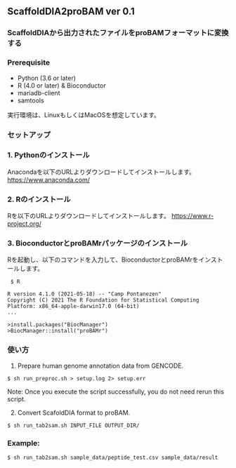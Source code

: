## ScaffoldDIA2proBAM ver 0.1
### ScaffoldDIAから出力されたファイルをproBAMフォーマットに変換する



### Prerequisite

- Python (3.6 or later)
- R (4.0 or later) & Bioconductor
- mariadb-client
- samtools

実行環境は、LinuxもしくはMacOSを想定しています。

### セットアップ
### 1. Pythonのインストール
Anacondaを以下のURLよりダウンロードしてインストールします。
https://www.anaconda.com/

### 2. Rのインストール
Rを以下のURLよりダウンロードしてインストールします。
https://www.r-project.org/

### 3. BioconductorとproBAMrパッケージのインストール
Rを起動し、以下のコマンドを入力して、BioconductorとproBAMrをインストールします。

```
 $ R

R version 4.1.0 (2021-05-18) -- "Camp Pontanezen"
Copyright (C) 2021 The R Foundation for Statistical Computing
Platform: x86_64-apple-darwin17.0 (64-bit)
...

>install.packages("BiocManager")
>BiocManager::install("proBAMr") 
```


### 使い方
1. Prepare human genome annotation data from GENCODE.

```
$ sh run_preproc.sh > setup.log 2> setup.err
```

Note: Once you execute the script successfully, you do not need rerun this script.


2. Convert ScafoldDIA format to proBAM.

```
$ sh run_tab2sam.sh INPUT_FILE OUTPUT_DIR/
```

### Example:

```
$ sh run_tab2sam.sh sample_data/peptide_test.csv sample_data/result
```

